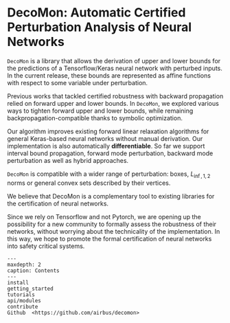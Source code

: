 # DecoMon: Automatic Certified Perturbation Analysis of Neural Networks

`DecoMon` is a library that allows the derivation of upper and lower bounds
for the predictions of a Tensorflow/Keras neural network with perturbed inputs.
In the current release, these bounds are represented as affine functions with respect to some variable under perturbation.

Previous works that tackled certified robustness with backward propagation relied on forward upper and lower bounds. In `DecoMon`,
we explored various ways to tighten forward upper and lower bounds, while remaining backpropagation-compatible
 thanks to symbolic optimization.

Our algorithm improves existing forward linear relaxation algorithms for general Keras-based neural networks
without manual derivation. Our implementation is also automatically **differentiable**.
So far we support interval bound propagation, forward mode perturbation, backward mode perturbation as well as hybrid approaches.

`DecoMon` is compatible with a wider range of perturbation: boxes, $L_{\inf, 1, 2}$ norms or general
convex sets described by their vertices.

We believe that DecoMon is a complementary tool to existing libraries for the certification of neural networks.

Since we rely on Tensorflow and not Pytorch, we are opening up the possibility for a new community
to formally assess the robustness of their networks, without worrying about the technicality of
the implementation. In this way, we hope to promote the formal certification of neural networks
into safety critical systems.


```{toctree}
---
maxdepth: 2
caption: Contents
---
install
getting_started
tutorials
api/modules
contribute
Github  <https://github.com/airbus/decomon>
```
